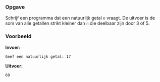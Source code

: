 ### Opgave

Schrijf een programma dat een natuurlijk getal `n` vraagt. De uitvoer is de som van alle getallen strikt kleiner dan `n` die deelbaar zijn door 3 of 5.


### Voorbeeld

**Invoer:**

    Geef een natuurlijk getal: 17


**Uitvoer:**

    60
